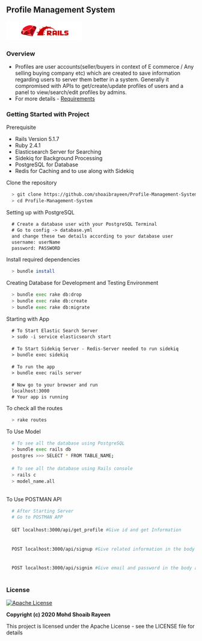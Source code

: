## Profile Management System
<img src="/image/made_with_ror.jpeg" width="200" height="50">


### Overview
- Profiles are user accounts(seller/buyers in context of E commerce / Any selling buying company etc) which are created to save information regarding users to server them better in a system. Generally it compromised with APIs to get/create/update profiles of users and a panel to view/search/edit profiles by admins.
- For more details - [Requirements](./requirement.md)

### Getting Started with Project
Prerequisite
- Rails Version 5.1.7
- Ruby 2.4.1
- Elasticsearch Server for Searching
- Sidekiq for Background Processing
- PostgreSQL for Database
- Redis for Caching and to use along with Sidekiq


Clone the repository
```sh
  > git clone https://github.com/shoaibrayeen/Profile-Management-System
  > cd Profile-Management-System
```
Setting up with PostgreSQL
```
  # Create a database user with your PostgreSQL Terminal
  # Go to config -> database.yml
  and change these two details according to your database user
  username: userName
  password: PASSWORD
```

Install required dependencies
```sh
  > bundle install
```

Creating Database for Development and Testing Environment
```sh
  > bundle exec rake db:drop
  > bundle exec rake db:create
  > bundle exec rake db:migrate
```

Starting with App
```
  # To Start Elastic Search Server
  > sudo -i service elasticsearch start
  
  # To Start Sidekiq Server - Redis-Server needed to run sidekiq
  > bundle exec sidekiq
  
  # To run the app
  > bundle exec rails server
  
  # Now go to your browser and run
  localhost:3000
  # Your app is running
```
To check all the routes
```sh
  > rake routes
```

To Use Model
```sh
  # To see all the database using PostgreSQL
  > bundle exec rails db
  postgres >>> SELECT * FROM TABLE_NAME;
  
  # To see all the database using Rails console
  > rails c
  > model_name.all
  
```

To Use POSTMAN API
```sh
  # After Starting Server
  # Go to POSTMAN APP
  
  GET localhost:3000/api/get_profile #Give id and get Information
  
  
  POST localhost:3000/api/signup #Give related information in the body and it'd validate accordingly
  
  
  POST localhost:3000/api/signin #Give email and password in the body and it'd validate accordingly
  
```

### License
[![Apache License](https://img.shields.io/badge/license-Apache-brightgreen.svg)](http://www.apache.org/licenses/)

**Copyright (c) 2020 Mohd Shoaib Rayeen**

This project is licensed under the Apache License - see the LICENSE file for details
